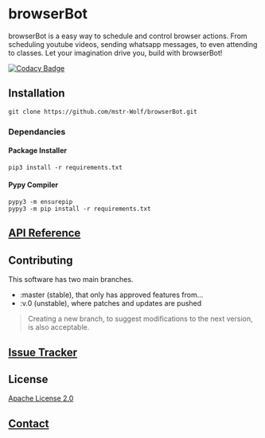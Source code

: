 # browserBot
browserBot is a easy way to schedule and control browser actions. From scheduling youtube videos, sending whatsapp messages, to even attending to classes. Let your imagination drive you, build with browserBot!

[![Codacy Badge](https://api.codacy.com/project/badge/Grade/9babc73436334c38b139c2d3be998ee1)](https://app.codacy.com/gh/mstr-Wolf/browserBot?utm_source=github.com&utm_medium=referral&utm_content=mstr-Wolf/browserBot&utm_campaign=Badge_Grade)

## Installation
```shell script
git clone https://github.com/mstr-Wolf/browserBot.git
```

### Dependancies
#### Package Installer
```shell script
pip3 install -r requirements.txt
```
#### Pypy Compiler
```shell script
pypy3 -m ensurepip
pypy3 -m pip install -r requirements.txt
```

## [API Reference](https://github.com/mstr-Wolf/browserBot/tree/master/docs)

## Contributing
This software has two main branches.
- :master (stable), that only has approved features from...
- :v.0 (unstable), where patches and updates are pushed
> Creating a new branch, to suggest modifications to the next version, is also acceptable.

## [Issue Tracker](https://github.com/mstr-Wolf/browserBot/issues)

## License
[Apache License 2.0](https://github.com/mstr-Wolf/browserBot/blob/master/LICENSE)

## [Contact](https://github.com/mstr-Wolf/mstr-Wolf)
